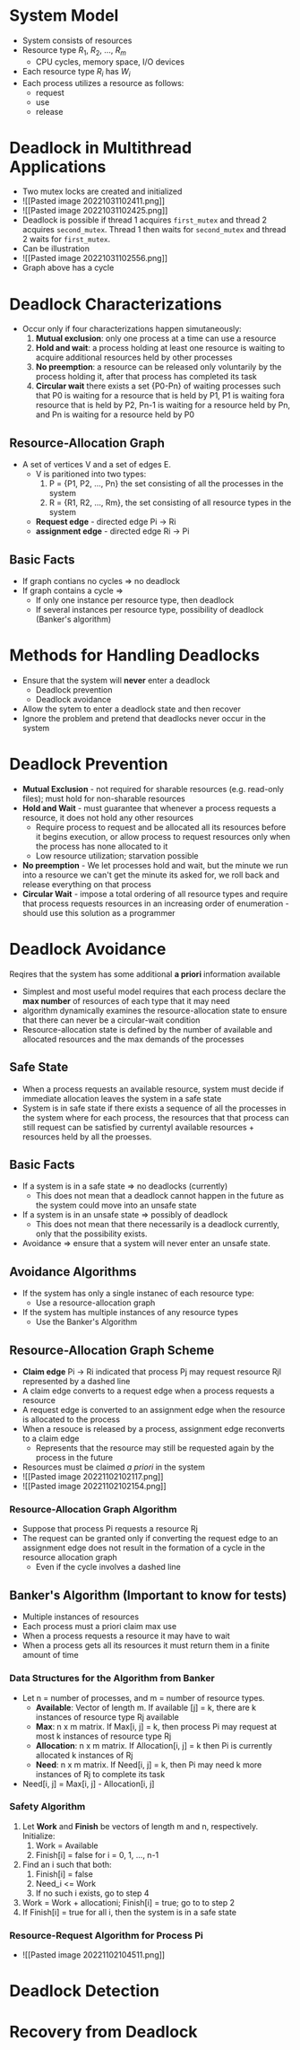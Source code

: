 # System Model
- System consists of resources
- Resource type $R_1$, $R_2$, ..., $R_m$
	- CPU cycles, memory space, I/O devices
- Each resource type $R_i$ has $W_i$
- Each process utilizes a resource as follows:
	- request
	- use
	- release
# Deadlock in Multithread Applications
- Two mutex locks are created and initialized
- ![[Pasted image 20221031102411.png]]
- ![[Pasted image 20221031102425.png]]
- Deadlock is possible if thread 1 acquires `first_mutex` and thread 2 acquires `second_mutex`. Thread 1 then waits for `second_mutex` and thread 2 waits for `first_mutex`.
- Can be illustration
- ![[Pasted image 20221031102556.png]]
- Graph above has a cycle
# Deadlock Characterizations
- Occur only if four characterizations happen simutaneously:
	1. **Mutual exclusion**: only one process at a time can use a resource
	2. **Hold and wait**: a process holding at least one resource is waiting to acquire additional resources held by other processes
	3. **No preemption**: a resource can be released only voluntarily by the process holding it, after that process has completed its task
	4. **Circular wait** there exists a set {P0-Pn} of waiting processes such that P0 is waiting for a resource that is held by P1, P1 is waiting fora resource that is held by P2, Pn-1 is waiting for a resource held by Pn, and Pn is waiting for a resource held by P0
## Resource-Allocation Graph
- A set of vertices V and a set of edges E.
	- V is paritioned into two types:
		1. P = {P1, P2, ..., Pn} the set consisting of all the processes in the system
		2. R = {R1, R2, ..., Rm}, the set consisting of all resource types in the system
	- **Request edge** - directed edge Pi -> Ri
	- **assignment edge** - directed edge Ri -> Pi
## Basic Facts
- If graph contians no cycles => no deadlock
- If graph contains a cycle =>
	- If only one instance per resource type, then deadlock
	- If several instances per resource type, possibility of deadlock (Banker's algorithm)
# Methods for Handling Deadlocks 
- Ensure that the system will **never** enter a deadlock
	- Deadlock prevention
	- Deadlock avoidance
- Allow the sytem to enter a deadlock state and then recover
- Ignore the problem and pretend that deadlocks never occur in the system
# Deadlock Prevention
- **Mutual Exclusion** - not required for sharable resources (e.g. read-only files); must hold for non-sharable resources
- **Hold and Wait** - must guarantee that whenever a process requests a resource, it does not hold any other resources
	- Require process to request and be allocated all its resources before it begins execution, or allow process to request resources only when the process has none allocated to it
	- Low resource utilization; starvation possible
- **No preemption** - We let processes hold and wait, but the minute we run into a resource we can't get the minute its asked for, we roll back and release everything on that process
- **Circular Wait** - impose a total ordering of all resource types and require that process requests resources in an increasing order of enumeration - should use this solution as a programmer
# Deadlock Avoidance
Reqires that the system has some additional **a priori** information available
- Simplest and most useful model requires that each process declare the **max number** of resources of each type that it may need
- algorithm dynamically examines the resource-allocation state to ensure that there can never be a circular-wait condition
- Resource-allocation state is defined by the number of available and allocated resources and the max demands of the processes
## Safe State
- When a process requests an available resource, system must decide if immediate allocation leaves the system in a safe state
- System is in safe state if there exists a sequence of all the processes in the system where for each process, the resources that that process can still request can be satisfied by currentyl available resources + resources held by all the proesses.  
## Basic Facts
- If a system is in a safe state => no deadlocks (currently)
	- This does not mean that a deadlock cannot happen in the future as the system could move into an unsafe state
- If a system is in an unsafe state => possibly of deadlock
	- This does not mean that there necessarily is a deadlock currently, only that the possibility exists.
- Avoidance => ensure that a system will never enter an unsafe state.
## Avoidance Algorithms
- If the system has only a single instanec of each resource type:
	- Use a resource-allocation graph
- If the system has multiple instances of any resource types
	- Use the Banker's Algorithm
## Resource-Allocation Graph Scheme
- **Claim edge** Pi -> Ri indicated that process Pj may request resource Rjl represented by a dashed line
- A claim edge converts to a request edge when a process requests a resource
- A request edge is converted to an assignment edge when the resource is allocated to the process
- When a resouce is released by a process, assignment edge reconverts to a claim edge
	- Represents that the resource may still be requested again by the process in the future
- Resources must be claimed *a priori* in the system
- ![[Pasted image 20221102102117.png]]
- ![[Pasted image 20221102102154.png]]
### Resource-Allocation Graph Algorithm
- Suppose that process Pi requests a resource Rj
- The request can be granted only if converting the request edge to an assignment edge does not result in the formation of a cycle in the resource allocation graph
	- Even if the cycle involves a dashed line
## Banker's Algorithm (Important to know for tests)
- Multiple instances of resources
- Each process must a priori claim max use
- When a process requests a resource it may have to wait
- When a process gets all its resources it must return them in a finite amount of time
### Data Structures for the Algorithm from Banker
- Let n = number of processes, and m = number of resource types.
	- **Available**: Vector of length m. If available [j] = k, there are k instances of resource type Rj available
	- **Max**: n x m matrix. If Max[i, j] = k, then process Pi may request at most k instances of resource type Rj
	- **Allocation**: n x m matrix. If Allocation[i, j] = k then Pi is currently allocated k instances of Rj
	- **Need**: n x m matrix. If Need[i, j] = k, then Pi may need k more instances of Rj to complete its task
- Need[i, j] = Max[i, j] - Allocation[i, j]
### Safety Algorithm
1. Let **Work** and **Finish** be vectors of length m and n, respectively. Initialize:
	1. Work = Available
	2. Finish[i] = false for i = 0, 1, ..., n-1
2. Find an i such that both:
	1. Finish[i] = false
	2. Need_i <= Work
	3. If no such i exists, go to step 4
3. Work = Work + allocationi; Finish[i] = true; go to to step 2
4. If Finish[i] = true for all i, then the system is in a safe state
### Resource-Request Algorithm for Process Pi
- ![[Pasted image 20221102104511.png]]
# Deadlock Detection

# Recovery from Deadlock